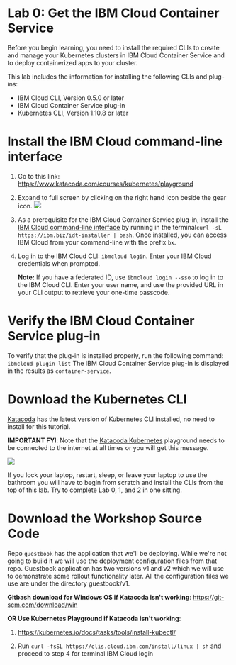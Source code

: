 # Lab 0: Get the IBM Cloud Container Service

Before you begin learning, you need to install the required CLIs to create and manage your Kubernetes clusters in IBM Cloud Container Service and to deploy containerized apps to your cluster.

This lab includes the information for installing the following CLIs and plug-ins:

* IBM Cloud CLI, Version 0.5.0 or later
* IBM Cloud Container Service plug-in
* Kubernetes CLI, Version 1.10.8 or later

# Install the IBM Cloud command-line interface

1. Go to this link: https://www.katacoda.com/courses/kubernetes/playground
2. Expand to full screen by clicking on the right hand icon beside the gear icon.
![](https://paper-attachments.dropbox.com/s_D8A14BDF28207FA36C22286DD4C95973B9B2CC1251CEE085A6FB91263BC0E46C_1557185836656_Screen+Shot+2019-05-06+at+3.46.13+PM.png)

3. As a prerequisite for the IBM Cloud Container Service plug-in, install the [IBM Cloud command-line interface](https://clis.ng.bluemix.net/ui/home.html) by running in the terminal`curl -sL https://ibm.biz/idt-installer | bash`. Once installed, you can access IBM Cloud from your command-line with the prefix `bx`.

4. Log in to the IBM Cloud CLI: `ibmcloud login`.
Enter your IBM Cloud credentials when prompted.

   **Note:** If you have a federated ID, use `ibmcloud login --sso` to log in to the IBM Cloud CLI. Enter your user name, and use the provided URL in your CLI output to retrieve your one-time passcode. 

# Verify the IBM Cloud Container Service plug-in
To verify that the plug-in is installed properly, run the following command:
```ibmcloud plugin list```
The IBM Cloud Container Service plug-in is displayed in the results as `container-service`.

# Download the Kubernetes CLI

[Katacoda](https://www.katacoda.com/courses/kubernetes/playground#) has the latest version of Kubernetes CLI installed, no need to install for this tutorial.

**IMPORTANT FYI**: Note that the [Katacoda Kubernetes](https://www.katacoda.com/courses/kubernetes/playground#) playground needs to be connected to the internet at all times or you will get this message.

![](https://paper-attachments.dropbox.com/s_D8A14BDF28207FA36C22286DD4C95973B9B2CC1251CEE085A6FB91263BC0E46C_1557190439473_Screen+Shot+2019-05-06+at+5.47.35+PM.png)

If you lock your laptop, restart, sleep, or leave your laptop to use the bathroom you will have to begin from scratch and install the CLIs from the top of this lab. Try to complete Lab 0, 1, and 2 in one sitting. 

# Download the Workshop Source Code
Repo `guestbook` has the application that we'll be deploying.
While we're not going to build it we will use the deployment configuration files from that repo.
Guestbook application has two versions v1 and v2 which we will use to demonstrate some rollout
functionality later. All the configuration files we use are under the directory guestbook/v1.

**Gitbash download for Windows OS if Katacoda isn't working**: https://git-scm.com/download/win 

**OR Use Kubernetes Playground if Katacoda isn't working**: 

1) https://kubernetes.io/docs/tasks/tools/install-kubectl/

2) Run `curl -fsSL https://clis.cloud.ibm.com/install/linux | sh` and proceed to step 4 for terminal IBM Cloud login


